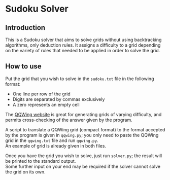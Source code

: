 Sudoku Solver
===============
Introduction
-------------
This is a Sudoku solver that aims to solve grids without using backtracking algorithms, only deduction rules.
It assigns a difficulty to a grid depending on the variety of rules that needed to be applied in order
to solve the grid.

How to use
-----------
Put the grid that you wish to solve in the `sudoku.txt` file in the following format:
- One line per row of the grid
- Digits are separated by commas exclusively
- A zero represents an empty cell

The [QQWing website](https://qqwing.com/generate.html) is great for generating grids of varying difficulty, and permits cross-checking of the answer
given by the program.

A script to translate a QQWing grid (compact format) to the format accepted by the program is given
in `qqwing.py`; you only need to paste the QQWing grid in the `qqwing.txt` file and run `qqwing.py`.  
An example of grid is already given in both files.

Once you have the grid you wish to solve, just run `solver.py`; the result will be printed to the standard output.  
Some further input on your end may be required if the solver cannot solve the grid on its own.